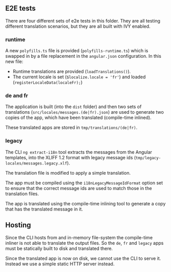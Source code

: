 ## E2E tests

There are four different sets of e2e tests in this folder. They are all testing different
translation scenarios, but they are all built with IVY enabled.

### runtime

A new `polyfills.ts` file is provided (`polyfills-runtime.ts`) which is swapped in by a file
replacement in the `angular.json` configuration. In this new file:
 * Runtime translations are provided (`loadTranslations()`).
 * The current locale is set (`$localize.locale = 'fr'`) and loaded (`registerLocaleData(localeFr);`)

### de and fr

The application is built (into the `dist` folder) and then two sets of translations
(`src/locales/messages.(de|fr).json`) are used to generate two copies of the app, which have
been translated (compile-time inlined).

These translated apps are stored in `tmp/translations/(de|fr)`.

### legacy

The CLI `ng extract-i18n` tool extracts the messages from the Angular templates, into the XLIFF 1.2
format with legacy message ids (`tmp/legacy-locales/messages.legacy.xlf`).

The translation file is modified to apply a simple translation.

The app must be compiled using the `i18nLegacyMessageIdFormat` option set to ensure that the correct
message ids are used to match those in the translation files.

The app is translated using the compile-time inlining tool to generate a copy that has the
translated message in it.

## Hosting

Since the CLI hosts from and in-memory file-system the compile-time inliner is not able to
translate the output files. So the `de`, `fr` and `legacy` apps must be statically built to
disk and translated there.

Since the translated app is now on disk, we cannot use the CLI to serve it. Instead we use
a simple static HTTP server instead.
